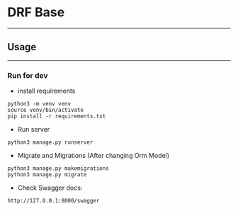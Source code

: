 # DRF Base

------------------

## Usage

---

### Run for dev

- install requirements

```
python3 -m venv venv
source venv/bin/activate 
pip install -r requirements.txt 
```

- Run server

```
python3 manage.py runserver
```

- Migrate and Migrations (After changing Orm Model)

```
python3 manage.py makemigrations
python3 manage.py migrate
```

- Check Swagger docs:
```
http://127.0.0.1:8000/swagger
```
